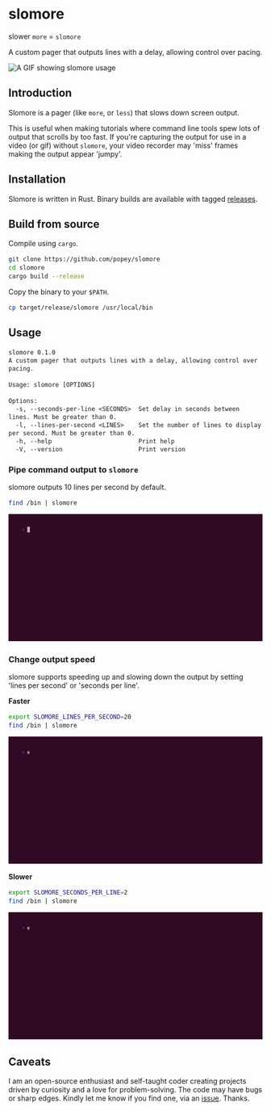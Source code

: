 # slomore

slower `more` = `slomore`

A custom pager that outputs lines with a delay, allowing control over pacing.

![A GIF showing slomore usage](./gifs/slomore.gif)

## Introduction

Slomore is a pager (like `more`, or `less`) that slows down screen output.

This is useful when making tutorials where command line tools spew lots of output that scrolls by too fast. If you're capturing the output for use in a video (or gif) without `slomore`, your video recorder may 'miss' frames making the output appear 'jumpy'.

## Installation

Slomore is written in Rust. Binary builds are available with tagged [releases](https://github.com/popey/slomore/releases).

## Build from source

Compile using `cargo`.

```bash
git clone https://github.com/popey/slomore
cd slomore
cargo build --release
```

Copy the binary to your `$PATH`.

```bash
cp target/release/slomore /usr/local/bin
```

## Usage

```
slomore 0.1.0
A custom pager that outputs lines with a delay, allowing control over pacing.

Usage: slomore [OPTIONS]

Options:
  -s, --seconds-per-line <SECONDS>  Set delay in seconds between lines. Must be greater than 0.
  -l, --lines-per-second <LINES>    Set the number of lines to display per second. Must be greater than 0.
  -h, --help                        Print help
  -V, --version                     Print version
```

### Pipe command output to `slomore`

slomore outputs 10 lines per second by default.

```bash
find /bin | slomore
```

![find /bin piped through slomore](./gifs/findpipeslomore.gif)

### Change output speed

slomore supports speeding up and slowing down the output by setting 'lines per second' or 'seconds per line'. 

**Faster**

```bash
export SLOMORE_LINES_PER_SECOND=20
find /bin | slomore
```

![Speed up output](./gifs/findpipeslomore20.gif)

**Slower**

```bash
export SLOMORE_SECONDS_PER_LINE=2
find /bin | slomore
```

![Slow down output](./gifs/findpipeslomore2.gif)

## Caveats

I am an open-source enthusiast and self-taught coder creating projects driven by curiosity and a love for problem-solving. The code may have bugs or sharp edges. Kindly let me know if you find one, via an [issue](https://github.com/popey/slomore/issues). Thanks.